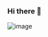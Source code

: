 ### Hi there 👋

<!--
**Huseyin-pektas/Huseyin-pektas** is a ✨ _special_ ✨ repository because its `README.md` (this file) appears on your GitHub profile.

Here are some ideas to get you started:
https://camo.githubusercontent.com/8e51b9591bedfccc9e5a5d3f106ef81018b8ff8941af57a5abb8b46366e75e1a/68747470733a2f2f7777772e656d6f6a69616c6c2e636f6d2f696d616765732f36302f74656c656772616d2f31663931642e676966
- 🔭 I’m currently working on javasctrip
- 🌱 I’m currently learning javasctrip
- 👯 I’m looking to collaborate on ...
- 🤔 I’m looking for help with ...
- 💬 Ask me about ...
- 📫 How to reach me: ...
- 😄 Pronouns: ...
- ⚡ Fun fact: ...
-->
![image](https://user-images.githubusercontent.com/117089980/210376178-9e6bdfe9-e740-49d1-b517-20b414a45461.png)
